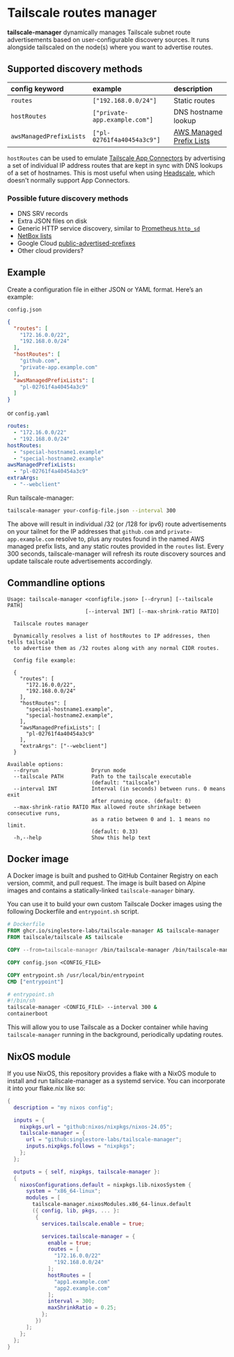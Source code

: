 # Tailscale routes manager

**tailscale-manager** dynamically manages Tailscale subnet route advertisements
based on user-configurable discovery sources. It runs alongside tailscaled on
the node(s) where you want to advertise routes.

## Supported discovery methods

| config keyword          | example                       | description                |
| :---------------------- | :---------------------------- | :------------------------- |
| `routes`                | `["192.168.0.0/24"]`          | Static routes              |
| `hostRoutes`            | `["private-app.example.com"]` | DNS hostname lookup        |
| `awsManagedPrefixLists` | `["pl-02761f4a40454a3c9"]`    | [AWS Managed Prefix Lists] |

[AWS Managed Prefix Lists]: https://docs.aws.amazon.com/vpc/latest/userguide/managed-prefix-lists.html

`hostRoutes` can be used to emulate [Tailscale App Connectors] by advertising a
set of individual IP address routes that are kept in sync with DNS lookups of a
set of hostnames. This is most useful when using [Headscale], which doesn't
normally support App Connectors.

[Tailscale App Connectors]: https://tailscale.com/kb/1281/app-connectors
[Headscale]: https://headscale.net/

### Possible future discovery methods

- DNS SRV records
- Extra JSON files on disk
- Generic HTTP service discovery, similar to [Prometheus `http_sd`](https://prometheus.io/docs/prometheus/2.54/http_sd/)
- [NetBox lists](https://github.com/devon-mar/netbox-lists)
- Google Cloud [public-advertised-prefixes](https://cloud.google.com/sdk/gcloud/reference/compute/public-advertised-prefixes)
- Other cloud providers?

## Example

Create a configuration file in either JSON or YAML format. Here’s an example:

`config.json`
```json
{
  "routes": [
    "172.16.0.0/22",
    "192.168.0.0/24"
  ],
  "hostRoutes": [
    "github.com",
    "private-app.example.com"
  ],
  "awsManagedPrefixLists": [
    "pl-02761f4a40454a3c9"
  ]
}
```
or `config.yaml`
```yaml
routes:
  - "172.16.0.0/22"
  - "192.168.0.0/24"
hostRoutes:
  - "special-hostname1.example"
  - "special-hostname2.example"
awsManagedPrefixLists:
  - "pl-02761f4a40454a3c9"
extraArgs:
  - "--webclient"
```

Run tailscale-manager:

```sh
tailscale-manager your-config-file.json --interval 300
```

The above will result in individual /32 (or /128 for ipv6) route advertisements
on your tailnet for the IP addresses that `github.com` and
`private-app.example.com` resolve to, plus any routes found in the named AWS
managed prefix lists, and any static routes provided in the `routes` list.
Every 300 seconds, tailscale-manager will refresh its route discovery sources
and update tailscale route advertisements accordingly.

## Commandline options

```
Usage: tailscale-manager <configfile.json> [--dryrun] [--tailscale PATH]
                         [--interval INT] [--max-shrink-ratio RATIO]

  Tailscale routes manager

  Dynamically resolves a list of hostRoutes to IP addresses, then tells tailscale
  to advertise them as /32 routes along with any normal CIDR routes.

  Config file example:

  {
    "routes": [
      "172.16.0.0/22",
      "192.168.0.0/24"
    ],
    "hostRoutes": [
      "special-hostname1.example",
      "special-hostname2.example",
    ],
    "awsManagedPrefixLists": [
      "pl-02761f4a40454a3c9"
    ],
    "extraArgs": ["--webclient"]
  }

Available options:
  --dryrun                 Dryrun mode
  --tailscale PATH         Path to the tailscale executable
                           (default: "tailscale")
  --interval INT           Interval (in seconds) between runs. 0 means exit
                           after running once. (default: 0)
  --max-shrink-ratio RATIO Max allowed route shrinkage between consecutive runs,
                           as a ratio between 0 and 1. 1 means no limit.
                           (default: 0.33)
  -h,--help                Show this help text
```

## Docker image

A Docker image is built and pushed to GitHub Container Registry on each version, commit, and pull request. The image is built based on Alpine images and contains a statically-linked `tailscale-manager` binary.

You can use it to build your own custom Tailscale Docker images using the following Dockerfile and `entrypoint.sh` script.

```dockerfile
# Dockerfile
FROM ghcr.io/singlestore-labs/tailscale-manager AS tailscale-manager
FROM tailscale/tailscale AS tailscale

COPY --from=tailscale-manager /bin/tailscale-manager /bin/tailscale-manager

COPY config.json <CONFIG_FILE>

COPY entrypoint.sh /usr/local/bin/entrypoint
CMD ["entrypoint"]
```

```sh
# entrypoint.sh
#!/bin/sh
tailscale-manager <CONFIG_FILE> --interval 300 &
containerboot
```

This will allow you to use Tailscale as a Docker container while having `tailscale-manager` running in the background, periodically updating routes.

## NixOS module

If you use NixOS, this repository provides a flake with a NixOS module to install and run tailscale-manager as a systemd service. You can incorporate it into your flake.nix like so:

```nix
{
  description = "my nixos config";

  inputs = {
    nixpkgs.url = "github:nixos/nixpkgs/nixos-24.05";
    tailscale-manager = {
      url = "github:singlestore-labs/tailscale-manager";
      inputs.nixpkgs.follows = "nixpkgs";
    };
  };

  outputs = { self, nixpkgs, tailscale-manager }:
  {
    nixosConfigurations.default = nixpkgs.lib.nixosSystem {
      system = "x86_64-linux";
      modules = [
        tailscale-manager.nixosModules.x86_64-linux.default
        ({ config, lib, pkgs, ... }:
         {
           services.tailscale.enable = true;

           services.tailscale-manager = {
             enable = true;
             routes = [
               "172.16.0.0/22"
               "192.168.0.0/24"
             ];
             hostRoutes = [
               "app1.example.com"
               "app2.example.com"
             ];
             interval = 300;
             maxShrinkRatio = 0.25;
           };
         })
      ];
    };
  };
}
```
